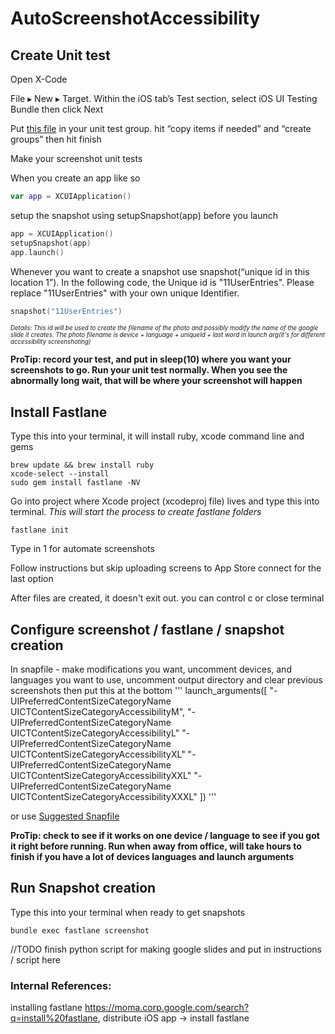# AutoScreenshotAccessibility

## Create Unit test

Open X-Code

File ▸ New ▸ Target. Within the iOS tab’s Test section, select iOS UI Testing Bundle then click Next

Put [this file](https://github.com/awaran/AutoScreenshotAccessibility/blob/main/SnapshotHelper.swift) in your unit test group.  hit “copy items if needed” and “create groups” then hit finish

Make your screenshot unit tests

When you create an app like so
```swift
var app = XCUIApplication()
```

setup the snapshot using setupSnapshot(app) before you launch
```swift
app = XCUIApplication()
setupSnapshot(app)
app.launch()
```


Whenever you want to create a snapshot use snapshot(“unique id in this location 1”).  In the following code, the Unique id is "11UserEntries".  Please replace "11UserEntries" with your own unique Identifier.  
```swift
snapshot("11UserEntries")
```
<sub><sup>*Details: This id will be used to create the filename of the photo and possibly modify the name of the google slide it creates.  The photo filename is device + language + uniqueId + last word in launch arg(it's for different accessibility screenshoting)*</sup></sub>

**ProTip: record your test, and put in sleep(10) where you want your screenshots to go.  Run your unit test normally.  When you see the abnormally long wait, that will be where your screenshot will happen**


## Install Fastlane

Type this into your terminal, it will install ruby, xcode command line and gems
```
brew update && brew install ruby
xcode-select --install
sudo gem install fastlane -NV
```


Go into project where Xcode project (xcodeproj file) lives and type this into terminal.  *This will start the process to create fastlane folders*
```
fastlane init
```
Type in 1 for automate screenshots

Follow instructions but skip uploading screens to App Store connect for the last option

After files are created, it doesn't exit out.  you can control c or close terminal

## Configure screenshot / fastlane / snapshot creation

In snapfile - make modifications you want, uncomment devices, and languages you want to use, uncomment output directory and clear previous screenshots then put this at the bottom
'''
launch_arguments([
  "-UIPreferredContentSizeCategoryName UICTContentSizeCategoryAccessibilityM",
  "-UIPreferredContentSizeCategoryName UICTContentSizeCategoryAccessibilityL"
  "-UIPreferredContentSizeCategoryName UICTContentSizeCategoryAccessibilityXL"
  "-UIPreferredContentSizeCategoryName UICTContentSizeCategoryAccessibilityXXL"
  "-UIPreferredContentSizeCategoryName UICTContentSizeCategoryAccessibilityXXXL"
])
'''

or use [Suggested Snapfile](https://github.com/awaran/AutoScreenshotAccessibility/blob/main/Snapfile)


**ProTip: check to see if it works on one device / language to see if you got it right before running.  Run when away from office, will take hours to finish if you have a lot of devices languages and launch arguments**

## Run Snapshot creation
Type this into your terminal when ready to get snapshots
```
bundle exec fastlane screenshot
```

//TODO finish python script for making google slides and put in instructions / script here


### Internal References:
installing fastlane
https://moma.corp.google.com/search?q=install%20fastlane, distribute iOS app -> install fastlane

